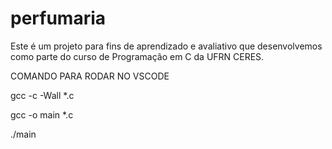 # perfumaria
Este é um projeto para fins de aprendizado e avaliativo que desenvolvemos como parte do curso de Programação em C da UFRN CERES.

COMANDO PARA RODAR NO VSCODE

gcc -c -Wall *.c

gcc -o main *.c

./main
